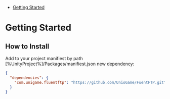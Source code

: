 - [Getting Started](#getting-started)

# Getting Started

## How to Install

Add to your project manifiest by path [%UnityProject%]/Packages/manifiest.json new dependency:

```json
{
  "dependencies": {
    "com.unigame.fluentftp": "https://github.com/UnioGame/FuentFTP.git",
  }
}

```
